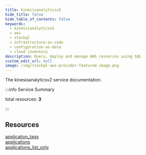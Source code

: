 ```yaml
---
title: kinesisanalyticsv2
hide_title: false
hide_table_of_contents: false
keywords:
  - kinesisanalyticsv2
  - aws
  - stackql
  - infrastructure-as-code
  - configuration-as-data
  - cloud inventory
description: Query, deploy and manage AWS resources using SQL
custom_edit_url: null
image: /img/stackql-aws-provider-featured-image.png
---
```


The kinesisanalyticsv2 service documentation.

:::info Service Summary

<div class="row">
<div class="providerDocColumn">
<span>total resources:&nbsp;<b>3</b></span><br />
</div>
</div>

:::

## Resources
<div class="row">
<div class="providerDocColumn">
<a href="/services/kinesisanalyticsv2/application_tags/">application_tags</a><br />
<a href="/services/kinesisanalyticsv2/applications/">applications</a>
</div>
<div class="providerDocColumn">
<a href="/services/kinesisanalyticsv2/applications_list_only/">applications_list_only</a>
</div>
</div>